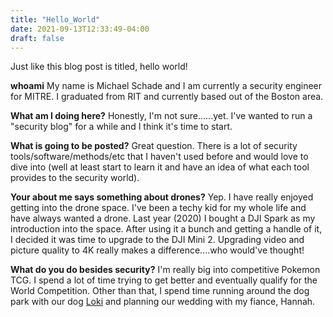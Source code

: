 ```yaml
---
title: "Hello_World"
date: 2021-09-13T12:33:49-04:00
draft: false
---
```


Just like this blog post is titled, hello world!

**whoami**
My name is Michael Schade and I am currently a security engineer for MITRE. I graduated from RIT and currently based out of the Boston area.

**What am I doing here?**
Honestly, I'm not sure......yet. I've wanted to run a "security blog" for a while and I think it's time to start.

**What is going to be posted?**
Great question. There is a lot of security tools/software/methods/etc that I haven't used before and would love to dive into (well at least start to learn it and have an idea of what each tool provides to the security world).

**Your about me says something about drones?**
Yep. I have really enjoyed getting into the drone space. I've been a techy kid for my whole life and have always wanted a drone. Last year (2020) I bought a DJI Spark as my introduction into the space. After using it a bunch and getting a handle of it, I decided it was time to upgrade to the DJI Mini 2. Upgrading video and picture quality to 4K really makes a difference....who would've thought!

**What do you do besides security?**
I'm really big into competitive Pokemon TCG. I spend a lot of time trying to get better and eventually qualify for the World Competition. Other than that, I spend time running around the dog park with our dog [Loki](https://www.instagram.com/loki_weenie) and planning our wedding with my fiance, Hannah.
